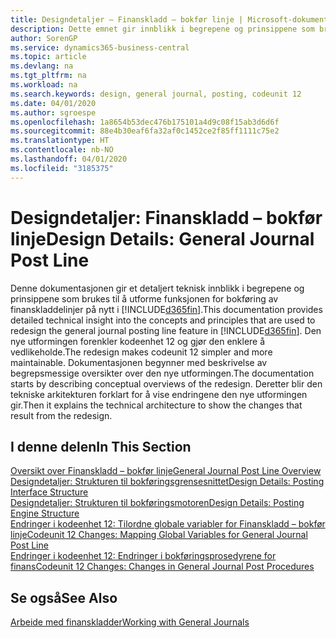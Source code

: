 ```yaml
---
title: Designdetaljer – Finanskladd – bokfør linje | Microsoft-dokumentasjon
description: Dette emnet gir innblikk i begrepene og prinsippene som brukes til å utforme funksjonen for bokføring av finanskladdelinjer på nytt i Business Central.
author: SorenGP
ms.service: dynamics365-business-central
ms.topic: article
ms.devlang: na
ms.tgt_pltfrm: na
ms.workload: na
ms.search.keywords: design, general journal, posting, codeunit 12
ms.date: 04/01/2020
ms.author: sgroespe
ms.openlocfilehash: 1a8654b53dec476b175101a4d9c08f15ab3d6d6f
ms.sourcegitcommit: 88e4b30eaf6fa32af0c1452ce2f85ff1111c75e2
ms.translationtype: HT
ms.contentlocale: nb-NO
ms.lasthandoff: 04/01/2020
ms.locfileid: "3185375"
---
```

# <a name="design-details-general-journal-post-line"></a><span data-ttu-id="7ca62-103">Designdetaljer: Finanskladd – bokfør linje</span><span class="sxs-lookup"><span data-stu-id="7ca62-103">Design Details: General Journal Post Line</span></span>
<span data-ttu-id="7ca62-104">Denne dokumentasjonen gir et detaljert teknisk innblikk i begrepene og prinsippene som brukes til å utforme funksjonen for bokføring av finanskladdelinjer på nytt i [!INCLUDE[d365fin](includes/d365fin_md.md)].</span><span class="sxs-lookup"><span data-stu-id="7ca62-104">This documentation provides detailed technical insight into the concepts and principles that are used to redesign the general journal posting line feature in [!INCLUDE[d365fin](includes/d365fin_md.md)].</span></span> <span data-ttu-id="7ca62-105">Den nye utformingen forenkler kodeenhet 12 og gjør den enklere å vedlikeholde.</span><span class="sxs-lookup"><span data-stu-id="7ca62-105">The redesign makes codeunit 12 simpler and more maintainable.</span></span> <span data-ttu-id="7ca62-106">Dokumentasjonen begynner med beskrivelse av begrepsmessige oversikter over den nye utformingen.</span><span class="sxs-lookup"><span data-stu-id="7ca62-106">The documentation starts by describing conceptual overviews of the redesign.</span></span> <span data-ttu-id="7ca62-107">Deretter blir den tekniske arkitekturen forklart for å vise endringene den nye utformingen gir.</span><span class="sxs-lookup"><span data-stu-id="7ca62-107">Then it explains the technical architecture to show the changes that result from the redesign.</span></span>  

## <a name="in-this-section"></a><span data-ttu-id="7ca62-108">I denne delen</span><span class="sxs-lookup"><span data-stu-id="7ca62-108">In This Section</span></span>  
[<span data-ttu-id="7ca62-109">Oversikt over Finanskladd – bokfør linje</span><span class="sxs-lookup"><span data-stu-id="7ca62-109">General Journal Post Line Overview</span></span>](design-details-general-journal-post-line-overview.md)  
[<span data-ttu-id="7ca62-110">Designdetaljer: Strukturen til bokføringsgrensesnittet</span><span class="sxs-lookup"><span data-stu-id="7ca62-110">Design Details: Posting Interface Structure</span></span>](design-details-posting-interface-structure.md)  
[<span data-ttu-id="7ca62-111">Designdetaljer: Strukturen til bokføringsmotoren</span><span class="sxs-lookup"><span data-stu-id="7ca62-111">Design Details: Posting Engine Structure</span></span>](design-details-posting-engine-structure.md)  
[<span data-ttu-id="7ca62-112">Endringer i kodeenhet 12: Tilordne globale variabler for Finanskladd – bokfør linje</span><span class="sxs-lookup"><span data-stu-id="7ca62-112">Codeunit 12 Changes: Mapping Global Variables for General Journal Post Line</span></span>](design-details-codeunit-12-changes-mapping-global-variables-for-general-journal-post-line.md)  
[<span data-ttu-id="7ca62-113">Endringer i kodeenhet 12: Endringer i bokføringsprosedyrene for finans</span><span class="sxs-lookup"><span data-stu-id="7ca62-113">Codeunit 12 Changes: Changes in General Journal Post Procedures</span></span>](design-details-codeunit-12-changes-changes-in-general-journal-post-procedures.md)  

## <a name="see-also"></a><span data-ttu-id="7ca62-114">Se også</span><span class="sxs-lookup"><span data-stu-id="7ca62-114">See Also</span></span>  
[<span data-ttu-id="7ca62-115">Arbeide med finanskladder</span><span class="sxs-lookup"><span data-stu-id="7ca62-115">Working with General Journals</span></span>](ui-work-general-journals.md)

